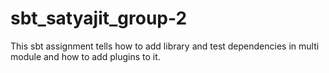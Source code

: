 # sbt_satyajit_group-2
This sbt assignment tells how to add library and test dependencies in multi module and how to add plugins to it.
